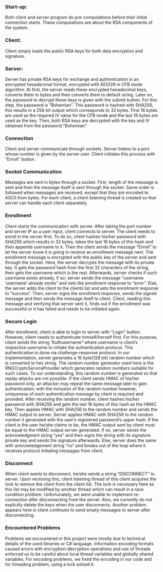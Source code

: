 <h3>Start-up:</h3>
Both client and server program do pre-computations before their initial connection starts. 
These computations are about the RSA components of the system.
<h3>Client:</h3>
Client simply loads the public RSA keys for both data encryption and signature.
<h3>Server:</h3>
Server has private RSA keys for exchange and authentication in an encrypted hexadecimal
format, encrypted with AES128 in CFB mode algorithm. At first, the server reads these encrypted 
hexadecimal keys, converts them to bytes and then converts them to default string. Later on, the 
password to decrypt these keys is given with the submit button. For this step, the password is 
“Bohemian”. This password is hashed with SHA256, this results in a 256 bit output which corresponds 
to 32 bytes. First 16 bytes are used as the required IV value for the CFB mode and the last 16 bytes are 
used as the key. Then, both RSA keys are decrypted with the key and IV obtained from the password 
“Bohemian”.
<h3>Connection</h3>
Client and server communicate through sockets. Server listens to a port whose number is 
given by the server user. Client initiates this process with “Enroll” button.
<h3>Socket Communication</h3>
Messages are sent in bytes through a socket. First, length of the message is sent and 
then the message itself is sent through the socket. Same order is followed when messages are received, 
except that they are encoded to ASCII from bytes. For each client, a client listening thread is created 
so that server can handle each client separately.
<h3>Enrollment</h3>
Client starts the communication with server. After taking the port number and server IP as a 
user input, client connects to server. The client needs to enroll in the server first. To do so, client 
hashes his/her password with SHA256 which results in 32 bytes, takes the last 16 bytes of this hash 
and then appends username to it. Then the client sends the message “Enroll” to let the server know it 
is going to receive an enrollment message next. The enrollment message is encrypted with the public 
key of the server and sent through the socket. Here, the server decrypts the message with its private 
key. It gets the password hash from the first 32 characters of the string, then gets the username which
is the rest. Afterwards, server checks if such username exists already, if so; server sends the message 
“username ‘username’ already exists” and sets the enrollment response to “error”. Else, the server 
adds the client to the clients list and sets the enrollment response to “success”. Then; server signs the 
enrollment response, sends the signed message and then sends the message itself to client. Client, 
reading this message and verifying that server sent it, finds out if the enrollment was successful or it 
has failed and needs to be initiated again.
<h3>Secure Login</h3>
After enrollment, client is able to login to server with “Login” button. However, client needs 
to authenticate himself/herself first. For this purpose, client sends the string ”Authusername” where 
username is client’s respective username to initiate the authentication protocol. This authentication is 
done via challenge-response protocol. In our implementation, server generates a 16 byte(128 bit) 
random number which is converted to hex string. The random number generator used here is the 
RNGCryptoServiceProvider which generates random numbers suitable for such cases. To our 
understanding, this random number is generated so that replay attacks are not possible. If the client 
sends HMAC of his/her password only, an attacker may repeat the same message later to gain 
authentication; with the inclusion of the random number however, uniqueness of each authentication 
message by client is required and provided. After receiving the random number, client hashes his/her 
password with SHA256 and gets the last 16 bytes of this hash as the HMAC key. Then applies HMAC
with SHA256 to the random number and sends the HMAC output to server. Server applies HMAC
with SHA256 to the random number it generated with the user’s registered password’s upper hash. If 
the client is the user he/she claims to be, the HMAC output sent by client must be equal to the HMAC 
output server generated. If so, server sends the acknowledgment string “yes” and then signs the string
with its signature private key and sends the signature afterwards. Else, server does the same with 
acknowledgement string “no” and breaks out of the loop where it receives protocol initiating messages 
from client.
<h3>Disconnect</h3>
When client wants to disconnect, he/she sends a string “DISCONNECT” to server. Upon 
receiving this, client listening thread of this client acquires the lock to remove the client from the client 
list. The lock is necessary here as this list may be modified by another thread which can result in a race 
condition problem. 
Unfortunately, we were unable to implement re-connection after disconnecting from the 
server. Also, we currently do not explicitly delete the keys when the user disconnects.
Another problem appears here is client continues to send empty messages to server after
disconnecting.
<h3>Encountered Problems</h3>
Problems we encountered in this project were mostly due to technical details of the used 
libraries or C# language. Information encoding formats caused errors with encryption-decryption 
operations and use of threads enforced us to be careful about local thread variables and globally shared 
variables. For encoding problems, we fixed the encoding in our code and for threading problem, using 
a lock solved it.
